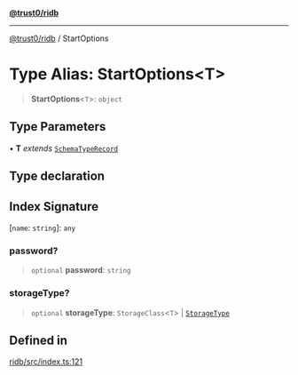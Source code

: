 [**@trust0/ridb**](../README.md)

***

[@trust0/ridb](../README.md) / StartOptions

# Type Alias: StartOptions\<T\>

> **StartOptions**\<`T`\>: `object`

## Type Parameters

• **T** *extends* [`SchemaTypeRecord`](SchemaTypeRecord.md)

## Type declaration

## Index Signature

 \[`name`: `string`\]: `any`

### password?

> `optional` **password**: `string`

### storageType?

> `optional` **storageType**: `StorageClass`\<`T`\> \| [`StorageType`](../enumerations/StorageType.md)

## Defined in

[ridb/src/index.ts:121](https://github.com/elribonazo/RIDB/blob/c2facd49c4ac92f89675d530f538af834dbd30a5/packages/ridb/src/index.ts#L121)
